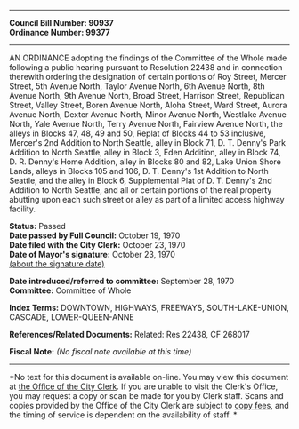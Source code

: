 * * * * *  
  
**Council Bill Number: [](#h0)[](#h2)90937**   
**Ordinance Number: 99377**  
  
* * * * *  
  
AN ORDINANCE adopting the findings of the Committee of the Whole made following a public hearing pursuant to Resolution 22438 and in connection therewith ordering the designation of certain portions of Roy Street, Mercer Street, 5th Avenue North, Taylor Avenue North, 6th Avenue North, 8th Avenue North, 9th Avenue North, Broad Street, Harrison Street, Republican Street, Valley Street, Boren Avenue North, Aloha Street, Ward Street, Aurora Avenue North, Dexter Avenue North, Minor Avenue North, Westlake Avenue North, Yale Avenue North, Terry Avenue North, Fairview Avenue North, the alleys in Blocks 47, 48, 49 and 50, Replat of Blocks 44 to 53 inclusive, Mercer's 2nd Addition to North Seattle, alley in Block 71, D. T. Denny's Park Addition to North Seattle, alley in Block 3, Eden Addition, alley in Block 74, D. R. Denny's Home Addition, alley in Blocks 80 and 82, Lake Union Shore Lands, alleys in Blocks 105 and 106, D. T. Denny's 1st Addition to North Seattle, and the alley in Block 6, Supplemental Plat of D. T. Denny's 2nd Addition to North Seattle, and all or certain portions of the real property abutting upon each such street or alley as part of a limited access highway facility.  
  
**Status:** Passed   
**Date passed by Full Council:** October 19, 1970   
**Date filed with the City Clerk:** October 23, 1970   
**Date of Mayor's signature:** October 23, 1970   
[(about the signature date)](/~public/approvaldate.htm)   
  
  
**Date introduced/referred to committee:** September 28, 1970   
**Committee:** Committee of Whole   
  
**Index Terms:** DOWNTOWN, HIGHWAYS, FREEWAYS, SOUTH-LAKE-UNION, CASCADE, LOWER-QUEEN-ANNE  
  
**References/Related Documents:** Related: Res 22438, CF 268017  
  
**Fiscal Note:** *(No fiscal note available at this time)*  
  
* * * * *  
  
*No text for this document is available on-line. You may view this document at [the Office of the City Clerk](http://www.seattle.gov/leg/clerk/contactUs.htm). If you are unable to visit the Clerk's Office, you may request a copy or scan be made for you by Clerk staff. Scans and copies provided by the Office of the City Clerk are subject to [copy fees](http://clerk.seattle.gov/~public/clerkfees.htm), and the timing of service is dependent on the availability of staff. *  
  
  
